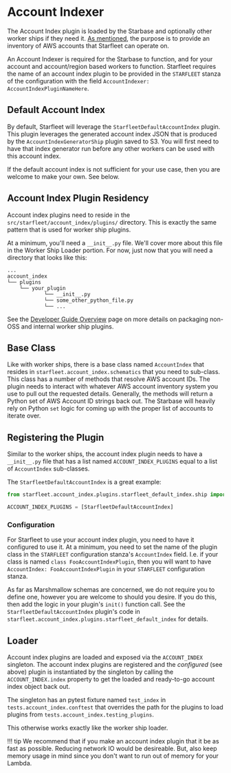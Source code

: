 # Account Indexer

The Account Index plugin is loaded by the Starbase and optionally other worker ships if they need it. [As mentioned](../../architecture/AccountIndex.md), the purpose is to provide an inventory of AWS accounts that Starfleet can operate on.

An Account Indexer is required for the Starbase to function, and for your account and account/region based workers to function. Starfleet requires the name of an account index plugin to be provided in the `STARFLEET` stanza of the configuration with the field `AccountIndexer: AccountIndexPluginNameHere`.

## Default Account Index
By default, Starfleet will leverage the `StarfleetDefaultAccountIndex` plugin. This plugin leverages the generated account index JSON that is produced by the `AccountIndexGeneratorShip` plugin saved to S3. You will first need to have that index generator run before any other workers can be used with this account index.

If the default account index is not sufficient for your use case, then you are welcome to make your own. See below.

## Account Index Plugin Residency
Account index plugins need to reside in the `src/starfleet/account_index/plugins/` directory. This is exactly the same pattern that is used for worker ship plugins.

At a minimum, you'll need a `__init__.py` file. We'll cover more about this file in the Worker Ship Loader portion. For now, just now that you will need a directory that looks like this:

```
...
account_index
└── plugins
    └── your_plugin
            └── __init__.py
            └── some_other_python_file.py
            └── ...
```

See the [Developer Guide Overview](../Overview.md#packaging-deployment-considerations) page on more details on packaging non-OSS and internal worker ship plugins.

## Base Class
Like with worker ships, there is a base class named `AccountIndex` that resides in `starfleet.account_index.schematics` that you need to sub-class. This class has a number of methods that resolve AWS account IDs. The plugin needs to interact with whatever AWS account inventory system you use to pull out the requested details. Generally, the methods will return a Python set of AWS Account ID strings back out. The Starbase will heavily rely on Python `set` logic for coming up with the proper list of accounts to iterate over.

## Registering the Plugin
Similar to the worker ships, the account index plugin needs to have a `__init__.py` file that has a list named `ACCOUNT_INDEX_PLUGINS` equal to a list of `AccountIndex` sub-classes.

The `StarfleetDefaultAccountIndex` is a great example:
```python
from starfleet.account_index.plugins.starfleet_default_index.ship import StarfleetDefaultAccountIndex

ACCOUNT_INDEX_PLUGINS = [StarfleetDefaultAccountIndex]
```

### Configuration
For Starfleet to use your account index plugin, you need to have it configured to use it. At a minimum, you need to set the name of the plugin class in the `STARFLEET` configuration stanza's `AccountIndex` field. I.e. if your class is named `class FooAccountIndexPlugin`, then you will want to have `AccountIndex: FooAccountIndexPlugin` in your `STARFLEET` configuration stanza.

As far as Marshmallow schemas are concerned, we do not require you to define one, however you are welcome to should you desire. If you do this, then add the logic in your plugin's `init()` function call. See the `StarfleetDefaultAccountIndex` plugin's code in `starfleet.account_index.plugins.starfleet_default_index` for details.

## Loader
Account index plugins are loaded and exposed via the `ACCOUNT_INDEX` singleton. The account index plugins are registered and the _configured_ (see above) plugin is instantiated by the singleton by calling the `ACCOUNT_INDEX.index` property to get the loaded and ready-to-go account index object back out.

The singleton has an pytest fixture named `test_index` in `tests.account_index.conftest` that overrides the path for the plugins to load plugins from `tests.account_index.testing_plugins`.

This otherwise works exactly like the worker ship loader.

!!! tip
    We recommend that if you make an account index plugin that it be as fast as possible. Reducing network IO would be desireable. But, also keep memory usage in mind since you don't want to run out of memory for your Lambda.
